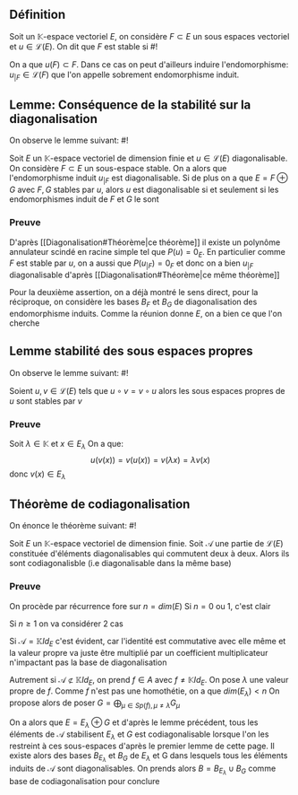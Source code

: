## Définition
Soit un $\mathbb K$-espace vectoriel $E$, on considère $F \subset E$ un sous espaces vectoriel et $u \in \mathcal L(E)$.
On dit que $F$ est stable si #!

On a que $u(F) \subset F$. Dans ce cas on peut d'ailleurs induire l'endomorphisme: $u_{|F}\in \mathcal L(F)$ que l'on appelle sobrement endomorphisme induit.

## Lemme: Conséquence de la stabilité sur la diagonalisation
On observe le lemme suivant: #!

Soit $E$ un $\mathbb K$-espace vectoriel de dimension finie et $u \in \mathcal L(E)$ diagonalisable. On considère $F \subset E$ un sous-espace stable. On a alors que l'endomorphisme induit $u_{|F}$ est diagonalisable.
Si de plus on a que $E = F\oplus G$ avec $F, G$ stables par $u$, alors $u$ est diagonalisable si et seulement si les endomorphismes induit de $F$ et $G$ le sont

### Preuve
D'après [[Diagonalisation#Théorème|ce théorème]] il existe un polynôme annulateur scindé en racine simple tel que $P(u) = 0_E$.
En particulier comme $F$ est stable par $u$, on a aussi que $P(u_{|F}) = 0_F$ et donc on a bien $u_{|F}$ diagonalisable d'après [[Diagonalisation#Théorème|ce même théorème]]

Pour la deuxième assertion, on a déjà montré le sens direct, pour la réciproque, on considère les bases $B_F$ et $B_G$ de diagonalisation des endomorphisme induits. Comme la réunion donne $E$, on a bien ce que l'on cherche
$$\tag*{$\blacksquare$}$$

## Lemme stabilité des sous espaces propres
On observe le lemme suivant: #!

Soient $u, v \in \mathcal L(E)$ tels que $u \circ v = v \circ u$ alors les sous espaces propres de $u$ sont stables par $v$

### Preuve
Soit $\lambda \in \mathbb K$ et $x \in E_{\lambda}$
On a que:
$$u(v(x)) = v(u(x)) = v(\lambda x) = \lambda v(x)$$
donc $v(x) \in E_\lambda$

## Théorème de codiagonalisation
On énonce le théorème suivant: #!

Soit $E$ un $\mathbb K$-espace vectoriel de dimension finie. Soit $\mathcal A$ une partie de $\mathcal L(E)$ constituée d'éléments diagonalisables qui commutent deux à deux. Alors ils sont codiagonalisble (i.e diagonalisable dans la même base)

### Preuve
On procède par récurrence fore sur $n = dim(E)$
Si $n=0$ ou 1, c'est clair

Si $n \geq 1$ on va considérer 2 cas

Si $\mathcal A = \mathbb K Id_E$ c'est évident, car l'identité est commutative avec elle même et la valeur propre va juste être multiplié par un coefficient multiplicateur n'impactant pas la base de diagonalisation

Autrement si $\mathcal A \not \subset \mathbb K Id_E$, on prend $f \in A$ avec $f \not = \mathbb K Id_E$. On pose $\lambda$ une valeur propre de $f$.
Comme $f$ n'est pas une homothétie, on a que $dim(E_\lambda) <n$
On propose alors de poser $G = \bigoplus_{\mu \in Sp(f), \mu \not = \lambda} G_\mu$

On a alors que $E = E_\lambda \oplus G$ et d'après le lemme précédent, tous les éléments de $\mathcal A$ stabilisent $E_\lambda$ et $G$ est codiagonalisable lorsque l'on les restreint à ces sous-espaces d'après le premier lemme de cette page. Il existe alors des bases $B_{E_\lambda}$ et $B_G$ de $E_\lambda$ et G dans lesquels tous les éléments induits de $\mathcal A$ sont diagonalisables.
On prends alors $B= B_{E_\lambda} \cup B_G$ comme base de codiagonalisation pour conclure
$$\tag*{$\blacksquare$}$$